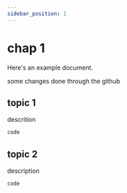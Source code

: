 ```yaml
---
sidebar_position: 1
---
```


# chap 1

Here's an example document.

some changes done through the github

## topic 1 
descrition 

```js
code 
```
## topic 2
description 
```bash
code 
```
